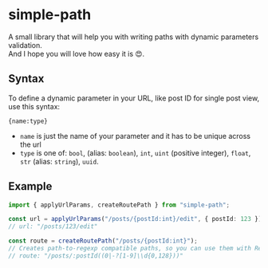 # simple-path

A small library that will help you with writing paths with dynamic parameters validation.\
And I hope you will love how easy it is 😍.

## Syntax

To define a dynamic parameter in your URL, like post ID for single post view, use this syntax:

```
{name:type}
```

- `name` is just the name of your parameter and it has to be unique across the url
- `type` is one of: `bool`, (alias: `boolean`), `int`, `uint` (positive integer), `float`, `str` (alias: `string`), `uuid`.

## Example

```ts
import { applyUrlParams, createRoutePath } from "simple-path";

const url = applyUrlParams("/posts/{postId:int}/edit", { postId: 123 });
// url: "/posts/123/edit"

const route = createRoutePath("/posts/{postId:int}");
// Creates path-to-regexp compatible paths, so you can use them with React Router.
// route: "/posts/:postId((0|-?[1-9]\\d{0,128}))"
```
